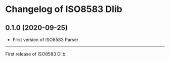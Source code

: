 # Changelog of ISO8583 Dlib

## 0.1.0 (2020-09-25)

* First version of ISO8583 Parser

---

First release of ISO8583 Dlib.